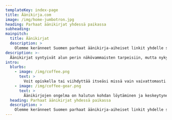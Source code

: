 ```yaml
---
templateKey: index-page
title: Äänikirja.com
image: /img/home-jumbotron.jpg
heading: Parhaat äänikirjat yhdessä paikassa
subheading: 
mainpitch:
  title: Äänikirjat
  description: >
    Olemme keränneet Suomen parhaat äänikirja-aiheiset linkit yhdelle sivustolle. Verkosta saa äänikirjoja ilmaiseksi tai paljon edullisemmin kuin perinteisestä kaupasta.
description: >-
  Äänikirjat syntyivät alun perin näkövammaisten tarpeisiin, mutta nykyään äänikirjoja myydään enemmän näkövammaiset ovat vähemmistönä ostajien joukossa. Äänikirjoja myydään koko ajan enemmän. Äänikirja on äänimuotoon tallennettu kirja. Äänikirja eroaa kuunnelmasta siten, että äänikirjassa tekstiä ei ole dramatisoitu. Kaunokirjallisuuden ja tietokirjojen lisäksi merkittävä osa kaupallisesti saatavilla olevista äänikirjoista on lasten- ja nuortenkirjoja.
intro:
  blurbs:
    - image: /img/coffee.png
      text: >
        Voit opiskella tai viihdyttää itseäsi missä vain vaivattomasti. MP3-muodossa tavalliselle CD-levylle pakattuna on useita tunteja ääntä. CD-muodossa romaanista tehdyssä äänikirjassa voi kuitenkin olla jopa 20 CD-levyä.
    - image: /img/coffee-gear.png
      text: >
        Äänikirjojen ongelma on halutun kohdan löytäminen ja keskeytyneeseen kohtaan palaaminen. Äänikirjat jaetaankin usein useampaan tiedostoon äänikirjassa siirtymisen helpottamiseksi. Kukin tiedosto saattaa olla esimerkiksi muutaman minuutin pituinen, tai tiedostot voidaan jakaa aihekokonaisuuksiin vaikkapa kirjan lukujen perusteella.
  heading: Parhaat äänikirjat yhdessä paikassa
  description: >
    Olemme keränneet Suomen parhaat äänikirja-aiheiset linkit yhdelle sivustolle. Verkosta saa äänikirjoja ilmaiseksi tai paljon edullisemmin kuin perinteisestä kaupasta.
---
```

